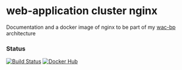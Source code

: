 # web-application cluster nginx
Documentation and a docker image of nginx to be part of my [wac-bp](https://github.com/chad-autry/wac-bp) architecture

### Status
[![Build Status](https://travis-ci.org/chad-autry/wac-nginx.svg?branch=master)](https://travis-ci.org/chad-autry/wac-nginx)
[![Docker Hub](https://img.shields.io/badge/docker-ready-blue.svg)](https://registry.hub.docker.com/u/chadautry/wac-nginx/)
